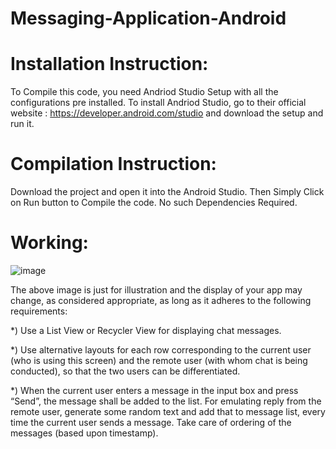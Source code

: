# Messaging-Application-Android


# Installation Instruction:
To Compile this code, you need Andriod Studio Setup with all the configurations pre installed. 
To install Andriod Studio, go to their official website : https://developer.android.com/studio and download the setup and run it.

# Compilation Instruction:
Download the project and open it into the Android Studio. Then Simply Click on Run button to Compile the code. No such Dependencies Required.

# Working:

![image](https://user-images.githubusercontent.com/68895316/120929851-21745200-c704-11eb-933b-bffa0466e40c.png)


The above image is just for illustration and the display of your app may change, as considered
appropriate, as long as it adheres to the following requirements:

*) Use a List View or Recycler View for displaying chat messages.

*) Use alternative layouts for each row corresponding to the current user (who is using this screen) and the remote user (with whom chat is being conducted), so that the two users can be differentiated.

*) When the current user enters a message in the input box and press “Send”, the message shall be added to the list. For emulating reply from the remote user, generate some random text and add that to message list, every time the current user sends a message. Take care of ordering of the messages (based upon timestamp).




